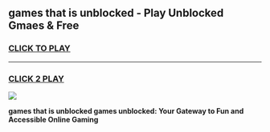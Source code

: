 
## games that is unblocked - Play Unblocked Gmaes & Free
<h3>
<a href="https://premium.freeplayer.one?title=games_that_is_unblocked&ref=20F">CLICK TO PLAY</a></h3>
<hr>

<h3>
<a href="https://premium.freeplayer.one?title=games_that_is_unblocked&ref=20F">CLICK 2 PLAY</a>
  
</h3>

<a href="https://premium.freeplayer.one?title=games_that_is_unblocked&ref=20F/"><img src="https://clearcache.store/games.png"></a>


**games that is unblocked games unblocked: Your Gateway to Fun and Accessible Online Gaming**
